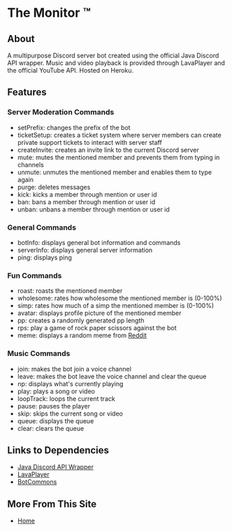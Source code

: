 # The Monitor ™

## About
A multipurpose Discord server bot created using the official Java Discord API wrapper. Music and video playback is provided through LavaPlayer and the official YouTube API. Hosted on Heroku.

## Features

### Server Moderation Commands

* setPrefix: changes the prefix of the bot
* ticketSetup: creates a ticket system where server members can create private support tickets to interact with server staff
* createInvite: creates an invite link to the current Discord server
* mute: mutes the mentioned member and prevents them from typing in channels
* unmute: unmutes the mentioned member and enables them to type again
* purge: deletes messages 
* kick: kicks a member through mention or user id
* ban: bans a member through mention or user id
* unban: unbans a member through mention or user id
  
### General Commands

* botInfo: displays general bot information and commands 
* serverInfo: displays general server information
* ping: displays ping

### Fun Commands

* roast: roasts the mentioned member 
* wholesome: rates how wholesome the mentioned member is (0-100%)
* simp: rates how much of a simp the mentioned member is (0-100%)
* avatar: displays profile picture of the mentioned member 
* pp: creates a randomly generated pp length 
* rps: play a game of rock paper scissors against the bot
* meme: displays a random meme from [Reddit](https://www.reddit.com/r/memes)
  
### Music Commands

* join: makes the bot join a voice channel
* leave: makes the bot leave the voice channel and clear the queue
* np: displays what's currently playing
* play: plays a song or video 
* loopTrack: loops the current track 
* pause: pauses the player 
* skip: skips the current song or video 
* queue: displays the queue 
* clear: clears the queue
  
## Links to Dependencies

* [Java Discord API Wrapper](https://github.com/DV8FromTheWorld/JDA) 
* [LavaPlayer](https://github.com/sedmelluq/lavaplayer)
* [BotCommons](https://github.com/duncte123/botCommons)

## More From This Site
* [Home](https://rafi-99.github.io/The-Monitor/)